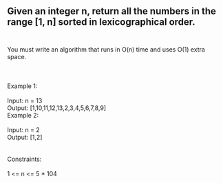 ## Given an integer n, return all the numbers in the range [1, n] sorted in lexicographical order. <br> <br> 
You must write an algorithm that runs in O(n) time and uses O(1) extra space. <br> <br> <br> <br> 
Example 1: <br> <br> 
Input: n = 13 <br> 
Output: [1,10,11,12,13,2,3,4,5,6,7,8,9] <br> 
Example 2: <br> <br> 
Input: n = 2 <br> 
Output: [1,2] <br> <br> <br> 
Constraints: <br> <br> 
1 <= n <= 5 * 104 <br> 
